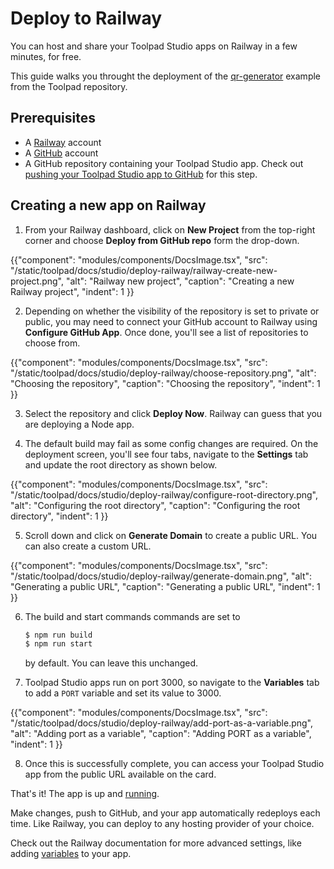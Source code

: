 # Deploy to Railway

<p class="description">You can host and share your Toolpad Studio apps on Railway in a few minutes, for free.</p>

This guide walks you throught the deployment of the [qr-generator](https://github.com/mui/mui-toolpad/tree/master/examples/qr-generator) example from the Toolpad repository.

## Prerequisites

- A [Railway](https://railway.app/) account
- A [GitHub](https://github.com) account
- A GitHub repository containing your Toolpad Studio app. Check out [pushing your Toolpad Studio app to GitHub](/toolpad/studio/how-to-guides/render-deploy/#pushing-your-toolpad-studio-app-to-github) for this step.

## Creating a new app on Railway

1. From your Railway dashboard, click on **New Project** from the top-right corner and choose **Deploy from GitHub repo** form the drop-down.

{{"component": "modules/components/DocsImage.tsx", "src": "/static/toolpad/docs/studio/deploy-railway/railway-create-new-project.png", "alt": "Railway new project", "caption": "Creating a new Railway project", "indent": 1 }}

2. Depending on whether the visibility of the repository is set to private or public, you may need to connect your GitHub account to Railway using **Configure GitHub App**. Once done, you'll see a list of repositories to choose from.

{{"component": "modules/components/DocsImage.tsx", "src": "/static/toolpad/docs/studio/deploy-railway/choose-repository.png", "alt": "Choosing the repository", "caption": "Choosing the repository", "indent": 1 }}

3. Select the repository and click **Deploy Now**. Railway can guess that you are deploying a Node app.

4. The default build may fail as some config changes are required. On the deployment screen, you'll see four tabs, navigate to the **Settings** tab and update the root directory as shown below.

{{"component": "modules/components/DocsImage.tsx", "src": "/static/toolpad/docs/studio/deploy-railway/configure-root-directory.png", "alt": "Configuring the root directory", "caption": "Configuring the root directory", "indent": 1 }}

5. Scroll down and click on **Generate Domain** to create a public URL. You can also create a custom URL.

{{"component": "modules/components/DocsImage.tsx", "src": "/static/toolpad/docs/studio/deploy-railway/generate-domain.png", "alt": "Generating a public URL", "caption": "Generating a public URL", "indent": 1 }}

6. The build and start commands commands are set to

   ```bash
   $ npm run build
   $ npm run start
   ```

   by default. You can leave this unchanged.

7. Toolpad Studio apps run on port 3000, so navigate to the **Variables** tab to add a `PORT` variable and set its value to 3000.

{{"component": "modules/components/DocsImage.tsx", "src": "/static/toolpad/docs/studio/deploy-railway/add-port-as-a-variable.png", "alt": "Adding port as a variable", "caption": "Adding PORT as a variable", "indent": 1 }}

8. Once this is successfully complete, you can access your Toolpad Studio app from the public URL available on the card.

That's it! The app is up and [running](https://mui-toolpad-qr-generator-production.up.railway.app/prod/pages/qrcode).

Make changes, push to GitHub, and your app automatically redeploys each time. Like Railway, you can deploy to any hosting provider of your choice.

Check out the Railway documentation for more advanced settings, like adding [variables](https://docs.railway.app/guides/variables) to your app.
